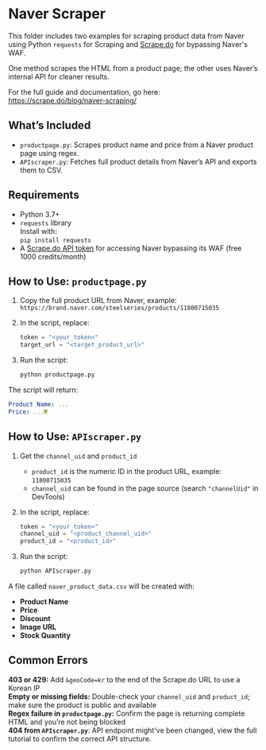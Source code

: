 # Naver Scraper

This folder includes two examples for scraping product data from Naver using Python `requests` for Scraping and [Scrape.do](https://scrape.do) for bypassing Naver's WAF.

One method scrapes the HTML from a product page; the other uses Naver’s internal API for cleaner results.

For the full guide and documentation, go here: https://scrape.do/blog/naver-scraping/

## What’s Included

* `productpage.py`: Scrapes product name and price from a Naver product page using regex.
* `APIscraper.py`: Fetches full product details from Naver’s API and exports them to CSV.

## Requirements

* Python 3.7+
* `requests` library<br>Install with:<br>`pip install requests`
* A [Scrape.do API token](https://dashboard.scrape.do/signup) for accessing Naver bypassing its WAF (free 1000 credits/month)

## How to Use: `productpage.py`

1. Copy the full product URL from Naver, example:<br>`https://brand.naver.com/steelseries/products/11800715035`
2. In the script, replace:

   ```python
   token = "<your_token>"
   target_url = "<target_product_url>"
   ```
3. Run the script:

   ```bash
   python productpage.py
   ```

The script will return:

```yaml
Product Name: ...
Price: ...₩
```

## How to Use: `APIscraper.py`

1. Get the `channel_uid` and `product_id`
   * `product_id` is the numeric ID in the product URL, example: `11800715035`
   * `channel_uid` can be found in the page source (search `"channelUid"` in DevTools)
2. In the script, replace:

   ```python
   token = "<your_token>"
   channel_uid = "<product_channel_uid>"
   product_id = "<product_id>"
   ```
3. Run the script:

   ```bash
   python APIscraper.py
   ```

A file called `naver_product_data.csv` will be created with:

* **Product Name**
* **Price**
* **Discount**
* **Image URL**
* **Stock Quantity**

## Common Errors

**403 or 429:** Add `&geoCode=kr` to the end of the Scrape.do URL to use a Korean IP<br>**Empty or missing fields:** Double-check your `channel_uid` and `product_id`; make sure the product is public and available<br>**Regex failure in `productpage.py`:** Confirm the page is returning complete HTML and you’re not being blocked<br>**404 from `APIscraper.py`**: API endpoint might've been changed, view the full tutorial to confirm the correct API structure.
